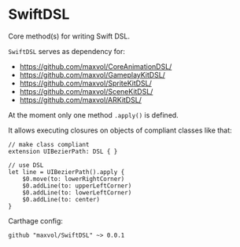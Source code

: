 # SwiftDSL
Core method(s) for writing Swift DSL.

`SwiftDSL` serves as dependency for:
* https://github.com/maxvol/CoreAnimationDSL/
* https://github.com/maxvol/GameplayKitDSL/
* https://github.com/maxvol/SpriteKitDSL/
* https://github.com/maxvol/SceneKitDSL/
* https://github.com/maxvol/ARKitDSL/

At the moment only one method `.apply()` is defined.

It allows executing closures on objects of compliant classes like that:
```
// make class compliant
extension UIBezierPath: DSL { }

// use DSL
let line = UIBezierPath().apply {
    $0.move(to: lowerRightCorner)
    $0.addLine(to: upperLeftCorner)
    $0.addLine(to: lowerLeftCorner)
    $0.addLine(to: center)
}
```
Carthage config:
```
github "maxvol/SwiftDSL" ~> 0.0.1
```
